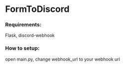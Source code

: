 # FormToDiscord
### Requirements: 
Flask, discord-webhook
### How to setup: 
open main.py, change webhook_url to your webhook url 
